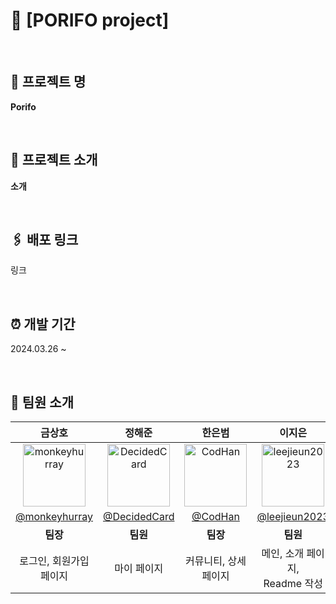 # 🐬 [PORIFO project]

<br>

## 📌 프로젝트 명
**Porifo**


<br>

## 📌 프로젝트 소개

**소개**


<br>

## 🖇️ 배포 링크

링크

<br>

## ⏰ 개발 기간

2024.03.26 ~


<br>

## 🍑 팀원 소개

|                  **금상호**                  |             **정해준**             |                 **한은범**                 |               **이지은**                |
| :------------------------------------------: | :--------------------------------: | :----------------------------------------: | :-------------------------------------: |
| <a href="https://github.com/monkeyhurray"><img src="https://github.com/monkeyhurray.png" alt="monkeyhurray" width="100" height="100" border="0"></a> | <a href="https://github.com/DecidedCard"><img src="https://github.com/DecidedCard.png" alt="DecidedCard" width="100" height="100" border="0" /></a> | <a href="https://github.com/CodHan"><img src="https://github.com/CodHan.png" alt="CodHan" width="100" height="100" border="0"></a> |<a href="https://github.com/leejieun2023"><img src="https://github.com/leejieun2023.png" alt="leejieun2023" width="100" height="100" border="0"></a> |
| [@monkeyhurray](https://github.com/monkeyhurray) | [@DecidedCard](https://github.com/DecidedCard) | [@CodHan](https://github.com/CodHan) | [@leejieun2023](https://github.com/leejieun2023)|
|                     **팀장**                     |                **팀원**                |                    **팀장**                    |                  **팀원**                  |
|                   로그인, 회원가입 페이지                   |              마이 페이지            |                  커뮤니티, 상세 페이지                 |                메인, 소개 페이지,<br>Readme 작성                |


